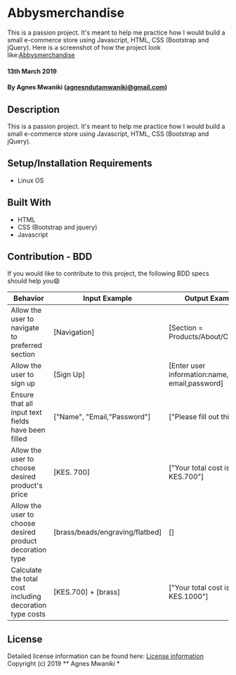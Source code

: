 # Abbysmerchandise
This is a passion project. It's meant to help me practice how I would build a small e-commerce store using Javascript, HTML, CSS (Bootstrap and jQuery).
Here is a screenshot of how the project look like:[Abbysmerchandise](images/Abbys2.jpg)

#### 13th March 2019
#### By Agnes Mwaniki (agnesndutamwaniki@gmail.com)

## Description
This is a passion project. It's meant to help me practice how I would build a small e-commerce store using Javascript, HTML, CSS (Bootstrap and jQuery).

## Setup/Installation Requirements
* Linux OS

## Built With
* HTML
* CSS (Bootstrap and jquery)
* Javascript

## Contribution - BDD
If you would like to contribute to this project, the following BDD specs should help you:smile:

Behavior                                                 |  Input Example                       | Output Example
---------------------------------------------------------|--------------------------------------|-------------------------------------------------------------------------
Allow the user to navigate to preferred section          | [Navigation]                         | [Section = Products/About/Contacts]
Allow the user to sign up                                | [Sign Up]                            | [Enter user information:name, email,password]
Ensure that all input text fields have been filled         | ["Name", "Email,"Password"]          | ["Please fill out this field"]
Allow the user to choose desired product's price         | [KES. 700]                           | ["Your total cost is KES.700"]
Allow the user to choose desired product decoration type | [brass/beads/engraving/flatbed]       | []
Calculate the total cost including decoration type costs | [KES.700] + [brass]                  | ["Your total cost is KES.1000"]

## License
Detailed license information can be found here: [License information](LICENSE.md) Copyright (c) 2019 ** Agnes Mwaniki *
